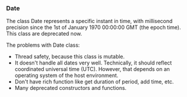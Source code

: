 ### Date

The class Date represents a specific instant in time, with millisecond precision since the 1st of January 1970 00:00:00 GMT (the epoch time).  
This class are deprecated now.

The problems with Date class:  
- Thread safety, because this class is mutable.  
- It doesn't handle all dates very well. Technically, it should reflect coordinated universal time (UTC). However, that depends on an operating system of the host environment.  
- Don't have rich function like get duration of period, add time, etc.  
- Many deprecated constructors and functions.